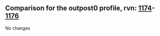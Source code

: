 ## Comparison for the outpost0 profile, rvn: [1174](https://github.com/PRO100KatYT/FortniteProfileRevisions/tree/main/profiles/outpost0/1174%20outpost0.json)-[1176](https://github.com/PRO100KatYT/FortniteProfileRevisions/tree/main/profiles/outpost0/1176%20outpost0.json)

No changes
